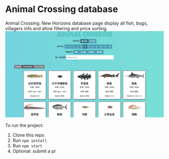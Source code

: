 
# Animal Crossing database
Animal Crossing: New Horizons database page display all fish, bugs, villagers info and allow filtering and price sorting.
![demo-pic](src/assets/demo.jpg)

To run the project:

1. Clone this repo
2. Run `npm install`
3. Run `npm start`
4. Optional: submit a pr

